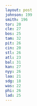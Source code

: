 ```yaml
---
layout: post
johnson: 199
smith: 196
tor: 20
cle: 27
bos: 25
tam: 32
pit: 26
cin: 20
stl: 26
atl: 23
bal: 31
kan: 27
nyy: 26
laa: 21
sdg: 18
was: 22
phi: 26
lad: 25
---
```

